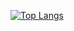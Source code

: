 
[![Top Langs](https://github-readme-stats.vercel.app/api/top-langs/?username=Tedeeeee)](https://github.com/anuraghazra/github-readme-stats)
